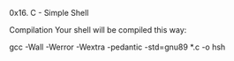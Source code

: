 0x16. C - Simple Shell


Compilation
Your shell will be compiled this way:

gcc -Wall -Werror -Wextra -pedantic -std=gnu89 *.c -o hsh
